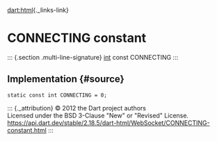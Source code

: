 [dart:html](../../dart-html/dart-html-library){._links-link}

CONNECTING constant
===================

::: {.section .multi-line-signature}
[int](../../dart-core/int-class) const CONNECTING
:::

Implementation {#source}
--------------

``` {.language-dart data-language="dart"}
static const int CONNECTING = 0;
```

::: {._attribution}
© 2012 the Dart project authors\
Licensed under the BSD 3-Clause \"New\" or \"Revised\" License.\
<https://api.dart.dev/stable/2.18.5/dart-html/WebSocket/CONNECTING-constant.html>
:::
